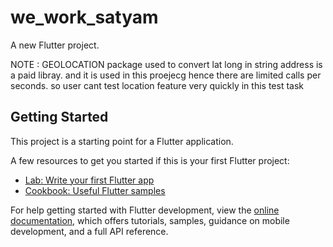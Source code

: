 # we_work_satyam

A new Flutter project.

NOTE : GEOLOCATION package used to convert lat long in string address is a paid libray. and it is used in this proejecg
hence there are limited calls per seconds. so user cant test location feature very quickly in this test task


## Getting Started

This project is a starting point for a Flutter application.

A few resources to get you started if this is your first Flutter project:

- [Lab: Write your first Flutter app](https://docs.flutter.dev/get-started/codelab)
- [Cookbook: Useful Flutter samples](https://docs.flutter.dev/cookbook)

For help getting started with Flutter development, view the
[online documentation](https://docs.flutter.dev/), which offers tutorials,
samples, guidance on mobile development, and a full API reference.
